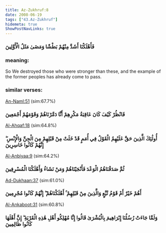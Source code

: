 ```yaml
---
title: Az-Zukhruf:8
date: 2008-06-19
tags: ["43.Az-Zukhruf"]
hidemeta: true 
ShowPostNavLinks: true 
---
```

### فَأَهْلَكْنَا أَشَدَّ مِنْهُمْ بَطْشًا وَمَضَىٰ مَثَلُ الْأَوَّلِينَ
### meaning: 
So We destroyed those who were stronger than these, and the example of the former peoples has already come to pass.
### similar verses: 

[An-Naml:51](/27/51) (sim:67.7%)

### فَانْظُرْ كَيْفَ كَانَ عَاقِبَةُ مَكْرِهِمْ أَنَّا دَمَّرْنَاهُمْ وَقَوْمَهُمْ أَجْمَعِينَ

[Al-Ahqaf:18](/46/18) (sim:64.8%)

### أُولَٰئِكَ الَّذِينَ حَقَّ عَلَيْهِمُ الْقَوْلُ فِي أُمَمٍ قَدْ خَلَتْ مِنْ قَبْلِهِمْ مِنَ الْجِنِّ وَالْإِنْسِ ۖ إِنَّهُمْ كَانُوا خَاسِرِينَ

[Al-Anbiyaa:9](/21/9) (sim:64.2%)

### ثُمَّ صَدَقْنَاهُمُ الْوَعْدَ فَأَنْجَيْنَاهُمْ وَمَنْ نَشَاءُ وَأَهْلَكْنَا الْمُسْرِفِينَ

[Ad-Dukhaan:37](/44/37) (sim:61.0%)

### أَهُمْ خَيْرٌ أَمْ قَوْمُ تُبَّعٍ وَالَّذِينَ مِنْ قَبْلِهِمْ ۚ أَهْلَكْنَاهُمْ ۖ إِنَّهُمْ كَانُوا مُجْرِمِينَ

[Al-Ankaboot:31](/29/31) (sim:60.8%)

### وَلَمَّا جَاءَتْ رُسُلُنَا إِبْرَاهِيمَ بِالْبُشْرَىٰ قَالُوا إِنَّا مُهْلِكُو أَهْلِ هَٰذِهِ الْقَرْيَةِ ۖ إِنَّ أَهْلَهَا كَانُوا ظَالِمِينَ
